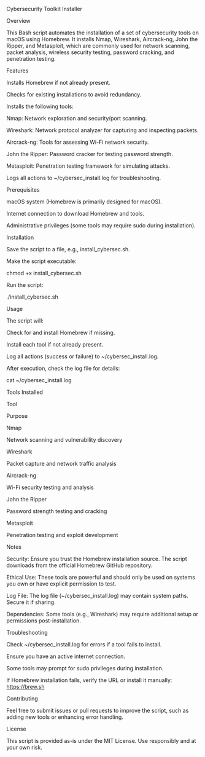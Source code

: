Cybersecurity Toolkit Installer

Overview

This Bash script automates the installation of a set of cybersecurity tools on macOS using Homebrew. It installs Nmap, Wireshark, Aircrack-ng, John the Ripper, and Metasploit, which are commonly used for network scanning, packet analysis, wireless security testing, password cracking, and penetration testing.

Features

Installs Homebrew if not already present.

Checks for existing installations to avoid redundancy.

Installs the following tools:

Nmap: Network exploration and security/port scanning.

Wireshark: Network protocol analyzer for capturing and inspecting packets.

Aircrack-ng: Tools for assessing Wi-Fi network security.

John the Ripper: Password cracker for testing password strength.

Metasploit: Penetration testing framework for simulating attacks.

Logs all actions to ~/cybersec_install.log for troubleshooting.

Prerequisites

macOS system (Homebrew is primarily designed for macOS).

Internet connection to download Homebrew and tools.

Administrative privileges (some tools may require sudo during installation).

Installation

Save the script to a file, e.g., install_cybersec.sh.

Make the script executable:

chmod +x install_cybersec.sh

Run the script:

./install_cybersec.sh

Usage

The script will:

Check for and install Homebrew if missing.

Install each tool if not already present.

Log all actions (success or failure) to ~/cybersec_install.log.

After execution, check the log file for details:

cat ~/cybersec_install.log

Tools Installed

Tool

Purpose

Nmap

Network scanning and vulnerability discovery

Wireshark

Packet capture and network traffic analysis

Aircrack-ng

Wi-Fi security testing and analysis

John the Ripper

Password strength testing and cracking

Metasploit

Penetration testing and exploit development

Notes

Security: Ensure you trust the Homebrew installation source. The script downloads from the official Homebrew GitHub repository.



Ethical Use: These tools are powerful and should only be used on systems you own or have explicit permission to test.



Log File: The log file (~/cybersec_install.log) may contain system paths. Secure it if sharing.



Dependencies: Some tools (e.g., Wireshark) may require additional setup or permissions post-installation.

Troubleshooting


Check ~/cybersec_install.log for errors if a tool fails to install.



Ensure you have an active internet connection.



Some tools may prompt for sudo privileges during installation.



If Homebrew installation fails, verify the URL or install it manually: https://brew.sh

Contributing

Feel free to submit issues or pull requests to improve the script, such as adding new tools or enhancing error handling.

License

This script is provided as-is under the MIT License. Use responsibly and at your own risk.
